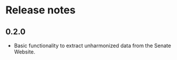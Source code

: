 # Release notes

<!-- do not remove -->

## 0.2.0

* Basic functionality to extract unharmonized data from the Senate Website.

